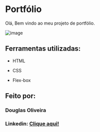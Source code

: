 
# Portfólio
Olá, Bem vindo ao meu projeto de portfólio.

![image](https://github.com/user-attachments/assets/a30f8e3b-71b2-4d94-a173-50f07e4fb6ca)

## Ferramentas utilizadas:

* HTML

* CSS

* Flex-box

## Feito por:

### Douglas Oliveira

### Linkedin: [Clique aqui!](https://www.linkedin.com/in/douglas-oliveira-627088188/)


